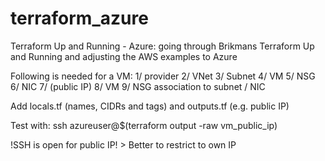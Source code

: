# terraform_azure
Terraform Up and Running - Azure: going through Brikmans Terraform Up and Running and adjusting the AWS examples to Azure

Following is needed for a VM:
1/ provider
2/ VNet
3/ Subnet
4/ VM
5/ NSG
6/ NIC
7/ (public IP)
8/ VM
9/ NSG association to subnet / NIC

Add locals.tf (names, CIDRs and tags) and outputs.tf (e.g. public IP)

Test with:
ssh azureuser@$(terraform output -raw vm_public_ip)

!SSH is open for public IP! > Better to restrict to own IP 

